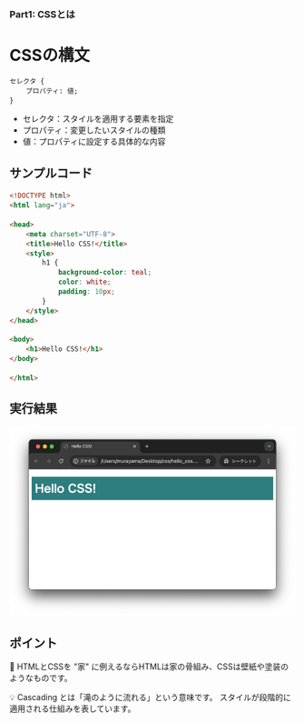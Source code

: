 ### Part1: CSSとは

# CSSの構文

```txt
セレクタ {
    プロパティ: 値;
}
```

+ セレクタ：スタイルを適用する要素を指定
+ プロパティ：変更したいスタイルの種類
+ 値：プロパティに設定する具体的な内容

## サンプルコード

```html
<!DOCTYPE html>
<html lang="ja">

<head>
    <meta charset="UTF-8">
    <title>Hello CSS!</title>
    <style>
        h1 {
            background-color: teal;
            color: white;
            padding: 10px;
        }
    </style>
</head>

<body>
    <h1>Hello CSS!</h1>
</body>

</html>
```

## 実行結果

![](img/02.png)

## ポイント

💬 HTMLとCSSを "家" に例えるならHTMLは家の骨組み、CSSは壁紙や塗装のようなものです。

💡 Cascading とは「滝のように流れる」という意味です。
スタイルが段階的に適用される仕組みを表しています。

